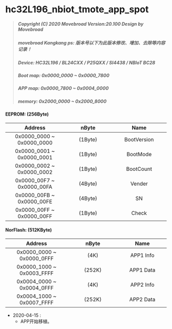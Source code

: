 # hc32L196_nbiot_tmote_app_spot
> ##### Copyright (C) 2020 Movebroad Version:20.100 Design by Movebroad
> ##### movebroad Kangkang ps: 版本号以下为此版本修改、增加、去除等内容记录！
> ##### Device: HC32L196 / BL24CXX / P25QXX / SI4438 / NBIoT BC28
> ##### Boot map: 0x0000_0000 ~ 0x0000_7800
> ##### APP map: 0x0000_7800 ~ 0x0004_0000
> ##### memory: 0x2000_0000 ~ 0x2000_8000

<style>
table th:first-of-type {
	width: 320px;
}
table th:nth-of-type(2) {
	width: 320px;
}
table th:nth-of-type(3) {
	width: 320px;
}
</style>

#### EEPROM: (256Byte)

Address | nByte |  Name
:-: | :-: | :-: 
0x0000_0000 ~ 0x0000_0000 | (1Byte) | BootVersion
0x0000_0001 ~ 0x0000_0001 | (1Byte) | BootMode
0x0000_0002 ~ 0x0000_0002 | (1Byte) | BootCount
0x0000_00F7 ~ 0x0000_00FA | (4Byte) | Vender
0x0000_00FB ~ 0x0000_00FE | (4Byte) | SN
0x0000_00FF ~ 0x0000_00FF | (1Byte) | Check

#### NorFlash: (512KByte)

Address | nByte |  Name
:-: | :-: | :-: 
0x0000_0000 ~ 0x0000_0FFF | (4K)   | APP1 Info
0x0000_1000 ~ 0x0003_FFFF | (252K) | APP1 Data
0x0004_0000 ~ 0x0004_0FFF | (4K)   | APP2 Info
0x0004_1000 ~ 0x0007_FFFF | (252K) | APP2 Data

* 2020-04-15 :
	* APP开始移植。